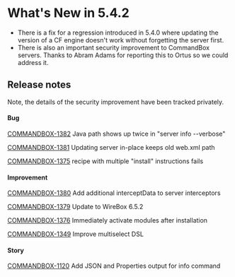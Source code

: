 # What's New in 5.4.2

* There is a fix for a regression introduced in 5.4.0 where updating the version of a CF engine doesn't work without forgetting the server first.&#x20;
* There is also an important security improvement to CommandBox servers.  Thanks to Abram Adams for reporting this to Ortus so we could address it. &#x20;

## Release notes

Note, the details of the security improvement have been tracked privately.

#### Bug

[COMMANDBOX-1382](https://ortussolutions.atlassian.net/browse/COMMANDBOX-1382) Java path shows up twice in "server info --verbose"

[COMMANDBOX-1381](https://ortussolutions.atlassian.net/browse/COMMANDBOX-1381) Updating server in-place keeps old web.xml path

[COMMANDBOX-1375](https://ortussolutions.atlassian.net/browse/COMMANDBOX-1375) recipe with multiple "install" instructions fails

#### Improvement

[COMMANDBOX-1380](https://ortussolutions.atlassian.net/browse/COMMANDBOX-1380) Add additional interceptData to server interceptors

[COMMANDBOX-1379](https://ortussolutions.atlassian.net/browse/COMMANDBOX-1379) Update to WireBox 6.5.2

[COMMANDBOX-1376](https://ortussolutions.atlassian.net/browse/COMMANDBOX-1376) Immediately activate modules after installation

[COMMANDBOX-1349](https://ortussolutions.atlassian.net/browse/COMMANDBOX-1349) Improve multiselect DSL

#### Story

[COMMANDBOX-1120](https://ortussolutions.atlassian.net/browse/COMMANDBOX-1120) Add JSON and Properties output for info command
